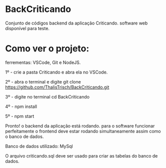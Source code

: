 # BackCriticando

Conjunto de códigos backend da aplicação Criticando. software web disponível para teste.

# Como ver o projeto:

ferrementas: VSCode, Git e NodeJS.

1º - crie a pasta Criticando e abra ela no VSCode.

2º - abra o terminal e digite git clone https://github.com/ThalisTrisch/BackCriticando.git

3º - digite no terminal cd BackCriticando

4º - npm install

5º - npm start

Pronto! o backend da aplicação está rodando.
para o software funcionar perfeitamente o frontend deve estar rodando simultaneamente assim como o banco de dados.

Banco de dados utilizado: MySql

O arquivo criticando.sql deve ser usado para criar as tabelas do banco de dados.

